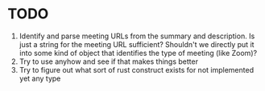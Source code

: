 # TODO

1. Identify and parse meeting URLs from the summary and description. Is just a string for the meeting URL sufficient? Shouldn't we directly put it into some kind of object that identifies the type of meeting (like Zoom)?
1. Try to use anyhow and see if that makes things better
1. Try to figure out what sort of rust construct exists for not implemented yet any type